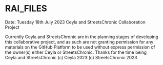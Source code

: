# RAI_FILES
Date: Tuesday 18th July 2023
Ceyla and StreetsChronic Collaboration Project

Currently Ceyla and StreetsChronic are in the planning stages of developing this collaborative project, and as such are not granting permission for any materials on the GitHub Platform to be used without express permission of the owner(s) either Ceyla or StreetsChronic.
Thanks for the time being
Ceyla and StreetsChronic
(c) Ceyla 2023 (c) StreetsChronic 2023
